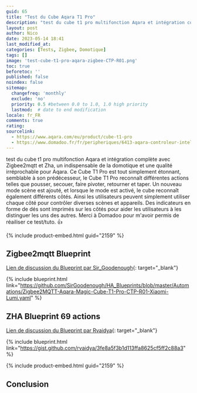 ```yaml
---
guid: 65
title: "Test du Cube Aqara T1 Pro"
description: "test du cube t1 pro multifonction Aqara et intégration complète avec zigbee2mqtt et Zha, un indispensable de la domotique et une qalité irréprochable pour Aqara"
layout: post
author: Nico
date: 2023-05-14 18:41
last_modified_at: 
categories: [Tests, Zigbee, Domotique]
tags: []
image: 'test-cube-t1-pro-aqara-zigbee-CTP-R01.png'
toc: true
beforetoc: ''
published: false
noindex: false
sitemap:
  changefreq: 'monthly'
  exclude: 'no'
  priority: 0.5 #between 0.0 to 1.0, 1.0 high priority
  lastmod:  # date to end modification
locale: fr_FR
comments: true
rating:  
sourcelink:
  - https://www.aqara.com/eu/product/cube-t1-pro
  - https://www.domadoo.fr/fr/peripheriques/6413-aqara-controleur-intelligent-zigbee-30-aqara-cube-t1-pro-6970504217614.html?domid=39
---
```


test du cube t1 pro multifonction Aqara et intégration complète avec Zigbee2mqtt et Zha, un indispensable de la domotique et une qualité irréprochable pour Aqara. Ce Cube T1 Pro est tout simplement étonnant, semblable à son prédécesseur, le Cube T1 Pro reconnaît différentes actions telles que pousser, secouer, faire pivoter, retourner et taper. Un nouveau mode scène est ajouté, et lorsque le mode est activé, le cube reconnaît également différents côtés. Ainsi les utilisateurs peuvent simplement utiliser chaque côté pour contrôler diverses scènes et appareils. Des indicateurs en forme de dés sont imprimés sur les côtés pour aider les utilisateurs à les distinguer les uns des autres. Merci à Domadoo pour m'avoir permis de réailiser ce test/tuto. 👍

{% include product-embed.html guid="2159" %}

## Zigbee2mqtt Blueprint

[Lien de discussion du Blueprint par Sir_Goodenough](https://community.home-assistant.io/t/zigbee2mqtt-aqara-magic-cube-t1-pro-ctp-r01-xiaomi-lumi-cagl02/525111){: target="_blank"}

{% include blueprint.html link="https://github.com/SirGoodenough/HA_Blueprints/blob/master/Automations/Zigbee2MQTT-Aqara-Magic-Cube-T1-Pro-CTP-R01-Xiaomi-Lumi.yaml" %}

## ZHA Blueprint 69 actions

[Lien de discussion du Blueprint par Rvaidya](https://community.home-assistant.io/t/zha-aqara-magic-cube-69-actions/348204){: target="_blank"}

{% include blueprint.html link="https://gist.github.com/rvaidya/3fe8a5f3b1d113ffa8625cf5ff2c88a3" %}





{% include product-embed.html guid="2159" %}

## Conclusion
